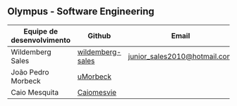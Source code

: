## Olympus - Software Engineering

|Equipe de desenvolvimento| Github | Email |
|-----|------|------|
|Wildemberg Sales | [wildemberg-sales](https://github.com/wildemberg-sales) | junior_sales2010@hotmail.com |
|João Pedro Morbeck|[uMorbeck]()||
|Caio Mesquita|[Caiomesvie]()||
